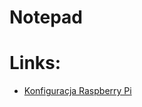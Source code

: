 # Notepad

# Links:

* [Konfiguracja Raspberry Pi](http://grylewicz.pl/pierwsze-uruchomienie-raspbiana/)
